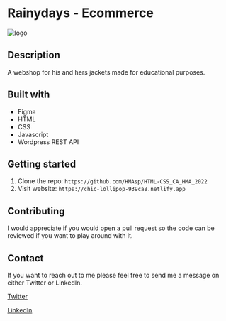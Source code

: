 # Rainydays - Ecommerce

![logo](images/Logodiamond.png)

## Description

A webshop for his and hers jackets made for educational purposes.

## Built with

- Figma
- HTML
- CSS
- Javascript
- Wordpress REST API

## Getting started

1. Clone the repo: `https://github.com/HMAsp/HTML-CSS_CA_HMA_2022`
2. Visit website: `https://chic-lollipop-939ca8.netlify.app`

## Contributing

I would appreciate if you would open a pull request so the code can be reviewed if you want to play around with it.

## Contact

If you want to reach out to me please feel free to send me a message on either Twitter or LinkedIn.

[Twitter](https://twitter.com/HansMarAnd)

[LinkedIn](https://www.linkedin.com/in/hma1982/)
